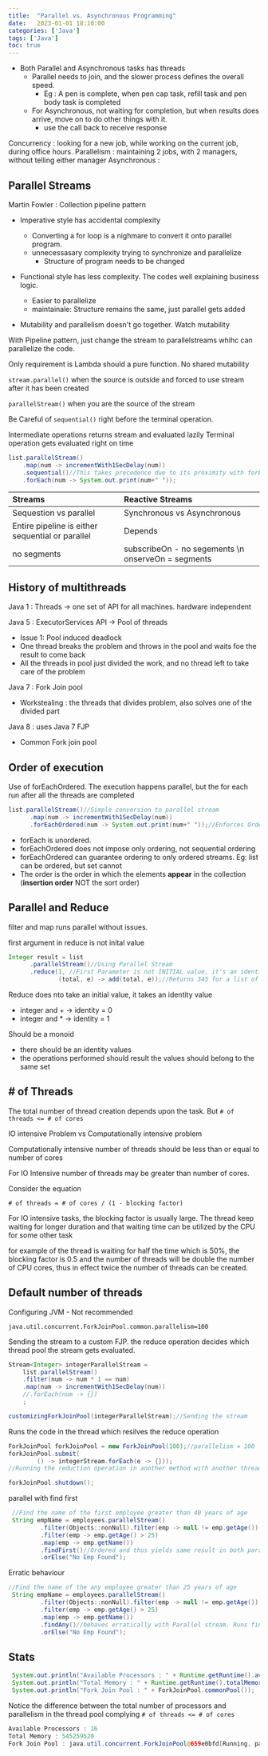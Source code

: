 ```yaml
---
title:  "Parallel vs. Asynchronous Programming"
date:   2023-01-01 18:10:00
categories: ['Java']
tags: ['Java']
toc: true
---
```


* Both Parallel and Asynchronous tasks has threads
  * Parallel needs to join, and the slower process defines the overall speed. 
    * Eg : A pen is complete, when pen cap task, refill task and pen body task is completed
  * For Asynchronous, not waiting for completion, but when results does arrive, move on to do other things with it.
    * use the call back to receive response

Concurrency : looking for a new job, while working on the current job, during office hours.
Parallelism : maintaining 2 jobs, with 2 managers, without telling either manager
Asynchronous : 

## Parallel Streams

Martin Fowler : Collection pipeline pattern

* Imperative style has accidental complexity
  * Converting a for loop is a nighmare to convert it onto parallel program.
  * unnecessasary complexity trying to synchronize and parallelize
    * Structure of program needs to be changed
* Functional style has less complexity. The codes well explaining business logic. 
  * Easier to parallelize
  * maintainale: Structure remains the same, just parallel gets added


* Mutability and parallelism doesn't go together. Watch mutability


With Pipeline pattern, just change the stream to parallelstreams whihc can parallelize the code.

Only requirement is
    Lambda should a pure function. No shared mutability


`stream.parallel()` when the source is outside and forced to use stream after it has been created

`parallelStream()` when you are the source of the stream

Be Careful of `sequential()` right before the terminal operation.

Intermediate operations returns stream and evaluated lazily
Terminal operation gets evaluated right on time

```java
list.parallelStream()
    .map(num -> incrementWith1SecDelay(num))
    .sequential()//This takes precedence due to its proximity with forEach (Reduce operation)
    .forEach(num -> System.out.print(num+" "));
```

| Streams                                          | Reactive Streams                                   | 
|:-------------------------------------------------|:---------------------------------------------------|  
| Sequestion vs parallel                           | Synchronous vs Asynchronous                        |
| Entire pipeline is either sequential or parallel | Depends                                            |
| no segments                                      | subscribeOn - no segements \n onserveOn = segments |


## History of multithreads

Java 1 : Threads -> one set of API for all machines. hardware independent

Java 5 : ExecutorServices API -> Pool of threads 
  * Issue 1: Pool induced deadlock
  * One thread breaks the problem and throws in the pool and waits foe the result to come back
  * All the threads in pool just divided the work, and no thread left to take care of the problem

Java 7 : Fork Join pool
  * Workstealing : the threads that divides problem, also solves one of the divided part

Java 8 : uses Java 7 FJP 
  * Common Fork join pool


## Order of execution

Use of forEachOrdered. The execution happens parallel, but the for each run after all the threads are completed

```java
list.parallelStream()//Simple conversion to parallel stream
      .map(num -> incrementWith1SecDelay(num))
      .forEachOrdered(num -> System.out.print(num+" "));//Enforces Ordering on the consumer function being passed
```

* forEach is unordered. 
* forEachOrdered does not impose only ordering, not sequential ordering
* forEachOrdered can guarantee ordering to only ordered streams. Eg: list can be ordered, but set cannot
* The order is the order in which the elements **appear** in the collection (**insertion order** NOT the sort order)


## Parallel and Reduce

filter and map runs parallel without issues.


first argument in reduce is not inital value

```java
Integer result = list
      .parallelStream()//Using Parallel Stream
      .reduce(1, //First Parameter is not INITIAL value, it's an identity
              (total, e) -> add(total, e));//Returns 345 for a list of 1 to 10
```
Reduce does nto take an initial value, it takes an identity value

* integer and + -> identity  = 0
* integer and * -> identity  = 1

Should be a monoid 
  * there should be an identity values  
  * the operations performed should result the values should belong to the same set

## # of Threads

The total number of thread creation depends upon the task. But `# of threads <= # of cores`

IO intensive Problem vs Computationally intensive problem

Computationally intensive
  number of threads should be less than or equal to number of cores

For IO Intensive
   number of threads may be greater than number of cores. 

Consider the equation

`# of threads = # of cores / (1 - blocking factor)`

For IO intensive tasks, the blocking factor is usually large. The thread keep waiting for longer duration 
and that waiting time can be utilized by the CPU for some other task

for example of the thread is waiting for half the time which is 50%, the blocking factor is 0.5 and the number of threads
will be double the number of CPU cores, thus in effect twice the number of threads can be created.

## Default number of threads

Configuring JVM - Not recommended

`java.util.concurrent.ForkJoinPool.common.parallelism=100`

Sending the stream to a custom FJP. the reduce operation decides which thread pool the stream gets evaluated.

```java
Stream<Integer> integerParallelStream =
    list.parallelStream()
    .filter(num -> num * 1 == num)
    .map(num -> incrementWith1SecDelay(num))
    //.forEach(num -> {})
    ;

customizingForkJoinPool(integerParallelStream);//Sending the stream
```

Runs the code in the thread which resilves the reduce operation
```java
ForkJoinPool forkJoinPool = new ForkJoinPool(100);//parallelism = 100
forkJoinPool.submit(
        () -> integerStream.forEach(e -> {}));
//Running the reduction operation in another method with another thread

forkJoinPool.shutdown();
```


parallel with find first

```java
 //Find the name of the first employee greater than 40 years of age
 String empName = employees.parallelStream()
         .filter(Objects::nonNull).filter(emp -> null != emp.getAge()).filter(emp -> null != emp.getName())
         .filter(emp -> emp.getAge() > 25)
         .map(emp -> emp.getName())
         .findFirst()//Ordered and thus yields same result in both parallel and sequential
         .orElse("No Emp Found");
```

Erratic behaviour

```java
//Find the name of the any employee greater than 25 years of age
 String empName = employees.parallelStream()
         .filter(Objects::nonNull).filter(emp -> null != emp.getAge()).filter(emp -> null != emp.getName())
         .filter(emp -> emp.getAge() > 25)
         .map(emp -> emp.getName())
         .findAny()//behaves erratically with Parallel stream. Runs fine with sequential execution
         .orElse("No Emp Found");
```

## Stats

```java
 System.out.println("Available Processors : " + Runtime.getRuntime().availableProcessors());
 System.out.println("Total Memory : " + Runtime.getRuntime().totalMemory());
 System.out.println("Fork Join Pool : " + ForkJoinPool.commonPool());
```

Notice the difference between the total number of processors and parallelism in the thread pool complying
`# of threads <= # of cores`

```java
Available Processors : 16
Total Memory : 545259520
Fork Join Pool : java.util.concurrent.ForkJoinPool@659e0bfd[Running, parallelism = 15, size = 0, active = 0, running = 0, steals = 0, tasks = 0, submissions = 0]
```

